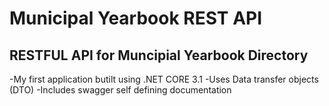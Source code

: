 # Municipal Yearbook REST API

## RESTFUL API for Muncipial Yearbook Directory

-My first application butilt using .NET CORE 3.1
-Uses Data transfer objects (DTO)
-Includes swagger self defining documentation
